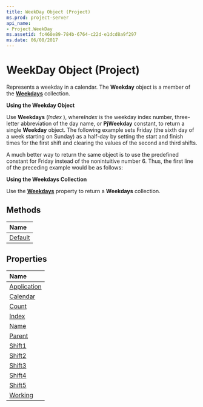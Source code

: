 ```yaml
---
title: WeekDay Object (Project)
ms.prod: project-server
api_name:
- Project.WeekDay
ms.assetid: fc460e89-784b-6764-c22d-e1dcd8a9f297
ms.date: 06/08/2017
---
```



# WeekDay Object (Project)


 

Represents a weekday in a calendar. The  **Weekday** object is a member of the **[Weekdays](Project.weekdays.md)** collection.
 
 **Using the Weekday Object**
 
Use  **Weekdays** (*Index* ), where*Index* is the weekday index number, three-letter abbreviation of the day name, or **PjWeekday** constant, to return a single **Weekday** object. The following example sets Friday (the sixth day of a week starting on Sunday) as a half-day by setting the start and finish times for the first shift and clearing the values of the second and third shifts.
 
A much better way to return the same object is to use the predefined constant for Friday instead of the nonintuitive number 6. Thus, the first line of the preceding example would be as follows:
 
 **Using the Weekdays Collection**
 
Use the  **[Weekdays](Project.Calendar.WeekDays.md)** property to return a **Weekdays** collection.
 

## Methods



|**Name**|
|:-----|
|[Default](Project.WeekDay.Default.md)|

## Properties



|**Name**|
|:-----|
|[Application](Project.WeekDay.Application.md)|
|[Calendar](Project.WeekDay.Calendar.md)|
|[Count](Project.WeekDay.Count.md)|
|[Index](Project.WeekDay.Index.md)|
|[Name](Project.WeekDay.Name.md)|
|[Parent](Project.WeekDay.Parent.md)|
|[Shift1](Project.WeekDay.Shift1.md)|
|[Shift2](Project.WeekDay.Shift2.md)|
|[Shift3](Project.WeekDay.Shift3.md)|
|[Shift4](Project.WeekDay.Shift4.md)|
|[Shift5](Project.WeekDay.Shift5.md)|
|[Working](Project.WeekDay.Working.md)|

